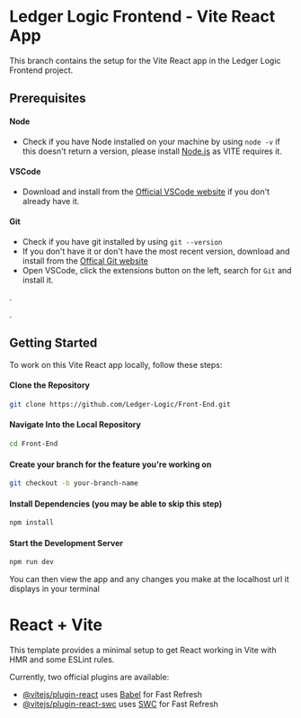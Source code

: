 # Ledger Logic Frontend - Vite React App

This branch contains the setup for the Vite React app in the Ledger Logic Frontend project.

## Prerequisites
#### Node
- Check if you have Node installed on your machine by using ```node -v```
if this doesn't return a version, please install [Node.js](https://nodejs.org/) as VITE requires it.

#### VSCode
- Download and install from the [Official VSCode website](https://code.visualstudio.com/download) if you don't already have it.

#### Git
- Check if you have git installed by using
          ```git --version```
- If you don't have it or don't have the most recent version, download and install from the [Offical Git website](https://git-scm.com/downloads)
- Open VSCode, click the extensions button on the left, search for ```Git``` and install it.

<p>. </p>
<p>. </p>

## Getting Started

To work on this Vite React app locally, follow these steps:

#### Clone the Repository

```bash
git clone https://github.com/Ledger-Logic/Front-End.git
```

#### Navigate Into the Local Repository
```bash
cd Front-End
```

#### Create your branch for the feature you're working on
```bash
git checkout -b your-branch-name
```
#### Install Dependencies (you may be able to skip this step)
```bash
npm install
```
#### Start the Development Server
```bash
npm run dev
```
You can then view the app and any changes you make at the localhost url it displays in your terminal

# React + Vite

This template provides a minimal setup to get React working in Vite with HMR and some ESLint rules.

Currently, two official plugins are available:

- [@vitejs/plugin-react](https://github.com/vitejs/vite-plugin-react/blob/main/packages/plugin-react/README.md) uses [Babel](https://babeljs.io/) for Fast Refresh
- [@vitejs/plugin-react-swc](https://github.com/vitejs/vite-plugin-react-swc) uses [SWC](https://swc.rs/) for Fast Refresh

